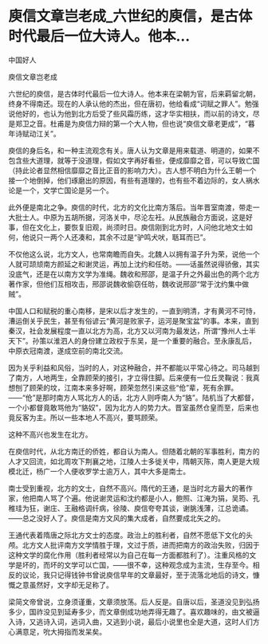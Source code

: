 # 庾信文章岂老成_六世纪的庾信，是古体时代最后一位大诗人。他本...

中国好人

庾信文章岂老成

六世纪的庾信，是古体时代最后一位大诗人。他本来在梁朝为官，后来羁留北朝，终身不得南还。现在的人承认他的杰出，但在唐初，他给看成“词赋之罪人”。勉强说他好的，也认为他到北方后受了些风霜历练，这才华实相扶，而以前的诗文，尽是郑卫之音。杜甫是为庾信力辩的第一个大人物，但也说“庾信文章老更成”，“暮年诗赋动江关”。

庾信的身后名，和一种主流观念有关。唐人认为文章是用来载道、明道的，如果不包含些大道理，就等于没道理，假如文字再好看些，便成靡靡之音，可以导致亡国（持此论者显然相信靡靡之音比正音的影响力大）。古人想不明白为什么王朝一个接一个地倒掉，他们琢磨出的原因，有些有道理的，也有些不着边际的，女人祸水论是一个，文学亡国论是另一个。

此外便是南北之争。庾信的时代，北方的文化比南方落后。当年晋室南渡，带走一大批士人。中原为五胡所据，河洛关中，尽沦左衽。从民族融合方面说，这是好事，但在文化上，要恢复旧观，尚须时日。庾信刚到北方时，人问他北地文士如何，他说只一两个人还凑和，其余不过是“驴鸣犬吠，聒耳而已”。

不仅他这么说，北方文人，也常南瞻而自失。北魏人以拥有温子升为荣，说他一个人就可颉颃南方颜延之和谢灵运，再加上沈约和任昉。——话虽然说得骄傲，其实没底气，还是在以南方文学为准绳。魏收和邢邵，是温子升之外最出色的两个北方著作家，但他们互相攻击，邢邵说魏收偷窃任昉，魏收说邢邵“常于沈约集中做贼”。

中国人口和赋税的重心南移，是宋以后才发生的，一直到明清，才有黄河不可恃，漕运倒关乎民生，甚至有俗谚云“黄河是败家子，运河是聚宝盆”的事。本来，直到秦汉，社会发展程度一直以北方为高，北方又以河南为最发达，所谓“豫州人士半天下”。孙策以淮泗人的身份建立政权于东吴，是一个重要的融合。至永康乱后，中原衣冠南渡，遂成空前的南北交流。

因为关乎利益和风俗，当时的人，对这种融合，并不都能以平常心待之。司马越到了南方，人地两生，全靠顾荣的接引，才立得住脚。后来便有一位丘灵鞠说：我真想刨了顾荣的坟，江南本来多好啊，顾荣忽然引来这些“伧”辈，死有余罪。——“伧”是那时南方人骂北方人的话，北方人则呼南人为“貉”。陆机当了大都督，一个小都督竟敢骂他为“貉奴”，因为北方人的势力大。晋室虽然仓皇而至，后来也竟反客为主。所以一些本地人不高兴，要骂顾荣。

这种不高兴也发生在北方。

在庾信时代，从北方南迁的侨姓，都自认为南人。但随着北朝的军事胜利，南方的人才又回流，如北周攻下荆襄之地，江陵人士多徙关中，隋朝灭陈，南人更是大规模北迁，杨广一个人便收罗学士逾万人，其中大多是南士。

南士受到重视，北方的文士，自然不高兴。隋代的王通，是当时北方最大的著作家，他把南人骂了个遍。他说谢灵运和沈约都是小人，鲍照、江淹为狷，吴筠、孔稚珪为狂，谢庄、王融格调纤病，徐陵、庾信夸夸其谈，谢朓浅薄，江总诡谲。——总之没好人了。庾信是南方文风的集大成者，自然要成北矢之的。

王通代表着隋唐之际北方文士的态度。政治上的胜利者，自然不愿低下文化的头颅。北方文人批评南方文学情胜于理，文过于质，进而把南方的政治失败，归因于这种文学的腐化作用（胜利者经常以为自己在每一方面都胜利了）。注重风格的文学是坏的，而坏的文学可以亡国，——很不幸，这种观念成为主流，生存至今。相反的议论，我只记得钱钟书曾说庾信早年的文章最好，至于流落北地后的诗文，慷慨之意虽然好，文字却无足称了。

梁简文帝曾说，立身须谨重，文章须放荡。后人反是。自唐以后，圣道没见到弘扬多少，国祚没见到延寿多少，而文章倒成功地弄得无趣了。喜欢趣味的，由文被逼入诗，又逃诗入词，逃词入曲，又逃到小说，最后小说里也全是大道，这时人们方心满意足，吮大拇指而发呆矣。
